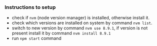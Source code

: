 ### Instructions to setup
* check if `nvm` (node version manager) is installed, otherwise install it.
* check which versions are installed on system by command `nvm list`.
* switch to new version by command `nvm use 8.9.1`, if version is not present install it by command `nvm install 8.9.1`
* run `npm start` command